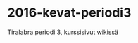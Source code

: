 # 2016-kevat-periodi3
Tiralabra periodi 3, kurssisivut [wikissä](https://github.com/TiraLabra/2016-kevat-periodi3/wiki)
